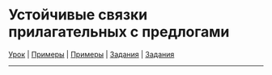 # Устойчивые связки прилагательных с предлогами

[Урок](https://youtu.be/pkySY1R3_A8) | [Примеры](https://youtu.be/Xfho9U03wM8) | [Примеры](https://youtu.be/idnTNYErHZc) | [Задания](https://ok-tests.ru/unit-112-red/) | [Задания](https://okaudio.ru/grammar105-1/)

---
